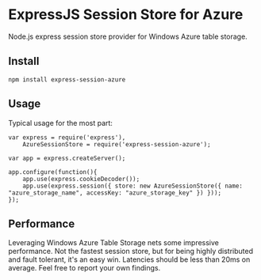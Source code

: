 # ExpressJS Session Store for Azure

Node.js express session store provider for Windows Azure table storage.


## Install

    npm install express-session-azure


## Usage

Typical usage for the most part:

    var express = require('express'),
        AzureSessionStore = require('express-session-azure');

    var app = express.createServer();

    app.configure(function(){
        app.use(express.cookieDecoder());
        app.use(express.session({ store: new AzureSessionStore({ name: "azure_storage_name", accessKey: "azure_storage_key" }) }));
    });


## Performance

Leveraging Windows Azure Table Storage nets some impressive performance. Not the fastest session store,
but for being highly distributed and fault tolerant, it's an easy win. Latencies should be less than
20ms on average. Feel free to report your own findings.
